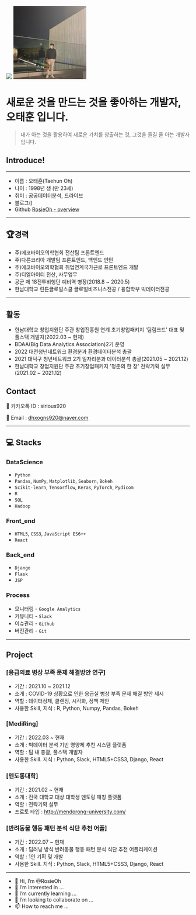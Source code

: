 <img src="https://img.shields.io/badge/[sirloin._._]-[1877F2]?style=flat-square&logo=[4. 로고명(아이콘명)]&logoColor=white"/>

<img width="200" alt="image" src="./image/image.jpeg"> 

# 새로운 것을 만드는 것을 좋아하는 개발자, 오태훈 입니다.
> 내가 아는 것을 활용하여 새로운 가치를 창출하는 것, 그것을 즐길 줄 아는 개발자 입니다.


## Introduce!

---
- 이름 : 오태훈(Taehun Oh)
- 나이 : 1998년 생 (만 23세)
- 취미 : 공공데이터분석, 드라이브
- 블로그()
- Github [RosieOh - overview](https://github.com/RosieOh)

---

## 🏆경력
- 주)에코바이오의학협회 전산팀 프론트엔드
- 주)다른코리아 개발팀 프론트엔드, 백엔드 인턴
- 주)에코바이오의학협회 취업연계국가근로 프론트엔드 개발
- 주)디엘아이티 전산, 사무업무
- 공군 제 18전투비행단 예비역 병장(2018.8 ~ 2020.5)
- 한남대학교 린튼글로벌스쿨 글로벌비즈니스전공 / 융합학부 빅데이터전공

---

## 활동
- 한남대학교 창업지원단 주관 창업진흥원 연계 초기창업패키지 '팀림크드' 대표 및 풀스택 개발자(2022.03 ~ 현재)
- BDAA(Big Data Analytics Association)2기 운영
- 2022 대전청년네트워크 환경분과 환경데이터분석 총괄
- 2021 대덕구 청년네트워크 2기 일자리분과 데이터분석 총괄(2021.05 ~ 2021.12) 
- 한남대학교 창업지원단 주관 초기창업패키지 '청춘의 한 장' 전략기획 실무(2021.02 ~ 2021.12)

## Contact
📱 카카오톡 ID : sirious920

📱 Email : dhxogns920@naver.com

---

## 💻 Stacks
### DataScience
- `Python`
- `Pandas`, `NumPy`, `Matplotlib`, `Seaborn`, `Bokeh`
- `Scikit-learn`, `Tensorflow`, `Keras`, `PyTorch`, `Pydicom`
- `R`
- `SQL`
- `Hadoop`


### Front_end

- `HTML5`, `CSS3`, `JavaScript ES6++`
- `React`


### Back_end

- `Django`
- `Flask`
- `JSP`

### Process

- 모니터링 - `Google Analytics`
- 커뮤니티 - `Slack`
- 이슈관리 - `Github`
- 버전관리 - `Git` 


---


## Project

### [응급의료 병상 부족 문제 해결방안 연구]
- 기간 : 2021.10 ~ 2021.12
- 소개 : COVID-19 상황으로 인한 응급실 병상 부족 문제 해결 방안 제시
- 역할 : 데이터정제, 클렌징, 시각화, 정책 제안
- 사용한 Skill, 지식 : R, Python, Numpy, Pandas, Bokeh


### [MediRing]
- 기간 : 2022.03 ~ 현재
- 소개 : 빅데이터 분석 기반 영양제 추천 시스템 플랫폼
- 역할 : 팀 내 총괄, 풀스택 개발자
- 사용한 Skill. 지식 : Python, Slack, HTML5+CSS3, Django, React

### [멘도롱대학]
- 기간 : 2021.02 ~ 현재
- 소개 : 전국 대학교 대상 대학생 멘토링 매칭 플랫폼
- 역할 : 전략기획 실무
- 프로토 타입 : http://mendorong-university.com/

### [반려동물 행동 패턴 분석 식단 추천 어플]
- 기간 : 2022.07 ~ 현재
- 소개 : 딥러닝 방식 반려동물 행동 패턴 분석 식단 추천 어플리케이션
- 역할 : 1인 기획 및 개발
- 사용한 Skill. 지식 : Python, Slack, HTML5+CSS3, Django, React

---

- 👋 Hi, I’m @RosieOh
- 👀 I’m interested in ...
- 🌱 I’m currently learning ...
- 💞️ I’m looking to collaborate on ...
- 📫 How to reach me ...
